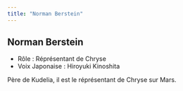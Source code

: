 ```yaml
---
title: "Norman Berstein"
---
```


Norman Berstein
---------------





* Rôle : Réprésentant de Chryse
* Voix Japonaise : Hiroyuki Kinoshita


Père de Kudelia, il est le réprésentant de Chryse sur Mars.

